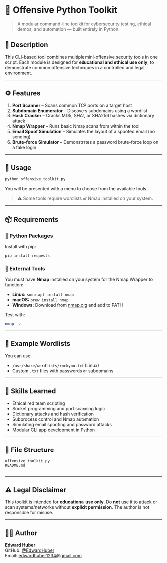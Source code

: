 # 🧰 Offensive Python Toolkit

> A modular command-line toolkit for cybersecurity testing, ethical demos, and automation — built entirely in Python.

## 📌 Description

This CLI-based tool combines multiple mini-offensive security tools in one script. Each module is designed for **educational and ethical use only**, to demonstrate common offensive techniques in a controlled and legal environment.

---

## ⚙️ Features

1. **Port Scanner** – Scans common TCP ports on a target host  
2. **Subdomain Enumerator** – Discovers subdomains using a wordlist  
3. **Hash Cracker** – Cracks MD5, SHA1, or SHA256 hashes via dictionary attack  
4. **Nmap Wrapper** – Runs basic Nmap scans from within the tool  
5. **Email Spoof Simulation** – Simulates the layout of a spoofed email (no sending)  
6. **Brute-force Simulator** – Demonstrates a password brute-force loop on a fake login

---

## 🚀 Usage

```bash
python offensive_toolkit.py
```

You will be presented with a menu to choose from the available tools.

> ⚠️ Some tools require wordlists or Nmap installed on your system.

---

## 📦 Requirements

### 🔹 Python Packages
Install with pip:

```bash
pip install requests
```

### 🔹 External Tools
You must have **Nmap** installed on your system for the Nmap Wrapper to function:

- **Linux:** `sudo apt install nmap`
- **macOS:** `brew install nmap`
- **Windows:** Download from [nmap.org](https://nmap.org/download.html) and add to PATH

Test with:
```bash
nmap -v
```

---

## 🧪 Example Wordlists

You can use:

- `/usr/share/wordlists/rockyou.txt` (Linux)
- Custom `.txt` files with passwords or subdomains

---

## 🔐 Skills Learned

- Ethical red team scripting  
- Socket programming and port scanning logic  
- Dictionary attacks and hash verification  
- Subprocess control and Nmap automation  
- Simulating email spoofing and password attacks  
- Modular CLI app development in Python

---

## 📂 File Structure

```
offensive_toolkit.py       
README.md                  
             
```

---

## ⚠️ Legal Disclaimer

This toolkit is intended for **educational use only**. Do **not** use it to attack or scan systems/networks without **explicit permission**. The author is not responsible for misuse.

---

## 👨‍💻 Author

**Edward Huber**  
GitHub: [@EdwardHuber](https://github.com/EdwardHuber)  
Email: edwardhuber1234@gmail.com

